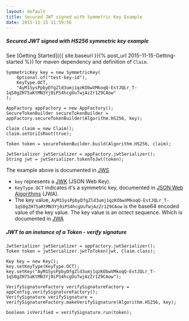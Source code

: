 ```yaml
---
layout: default
title: Secured JWT signed with Symmetric Key Example
date: 2015-11-15 11:59:56
---
```


##### Secured JWT signed with HS256 symmetric key example #####
See [Getting Started]({{ site.baseurl }}{% post_url 2015-11-15-Getting-started %}) for maven dependency and definition of `Claim`.

~~~
SymmetricKey key = new SymmetricKey(
    Optional.of("test-key-id"),
    KeyType.OCT,
    "AyM1SysPpbyDfgZld3umj1qzKObwVMkoqQ-EstJQLr_T-1qS0gZH75aKtMN3Yj0iPS4hcgUuTwjAzZr1Z9CAow"
);

AppFactory appFactory = new AppFactory();
SecureTokenBuilder secureTokenBuilder = appFactory.secureTokenBuilder(Algorithm.HS256, key);

Claim claim = new Claim();
claim.setUriIsRoot(true);

Token token = secureTokenBuilder.build(Algorithm.HS256, claim);

JwtSerializer jwtSerializer = appFactory.jwtSerializer();
String jwt = jwtSerializer.tokenToJwt(token);
~~~

The example above is documented in [JWS](https://tools.ietf.org/html/rfc7515#appendix-A.1)

- `key` represents a [JWK](https://tools.ietf.org/html/rfc7517) (JSON Web Key). 
- `KeyType.OCT` indicates it's a symmetric key, documented in [JSON Web Algorithms](https://tools.ietf.org/html/rfc7518#section-6.1) (JWA).
- The key value, `AyM1SysPpbyDfgZld3umj1qzKObwVMkoqQ-EstJQLr_T-1qS0gZH75aKtMN3Yj0iPS4hcgUuTwjAzZr1Z9CAow` is the base64 encoded value of the key value. The key value is an octect sequence. Which is documented in [JWA](https://tools.ietf.org/html/rfc7518#section-6.4.1)

##### JWT to an instance of a Token - verify signature #####

~~~
JwtSerializer jwtSerializer = appFactory.jwtSerializer();
Token token = jwtSerializer.jwtToToken(jwt, Claim.class);

Key key = new Key();
key.setKeyType(KeyType.OCT);
key.setKey("AyM1SysPpbyDfgZld3umj1qzKObwVMkoqQ-EstJQLr_T-1qS0gZH75aKtMN3Yj0iPS4hcgUuTwjAzZr1Z9CAow");

VerifySignatureFactory verifySignatureFactory = appConfig.verifySignatureFactory();
VerifySignature verifySignature = verifySignatureFactory.makeVerifySignature(Algorithm.HS256, key);

boolean isVerified = verifySignature.run(token);
~~~